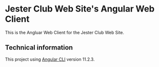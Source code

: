 # Jester Club Web Site's Angular Web Client
This is the Angluar Web Client for the Jester Club Web Site.

## Technical information
This project using [Angular CLI](https://github.com/angular/angular-cli) version 11.2.3.

